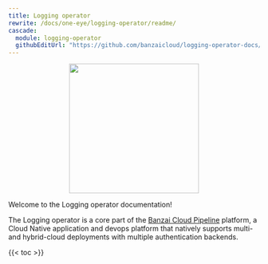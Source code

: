 ```yaml
---
title: Logging operator
rewrite: /docs/one-eye/logging-operator/readme/
cascade:
  module: logging-operator
  githubEditUrl: "https://github.com/banzaicloud/logging-operator-docs/edit/master/docs/"
---
```


<p align="center"><img src="../img/lo.svg" width="260"></p>
<p align="center">

Welcome to the Logging operator documentation!

The Logging operator is a core part of the [Banzai Cloud Pipeline](https://banzaicloud.com/products/pipeline/) platform, a Cloud Native application and devops platform that natively supports multi- and hybrid-cloud deployments with multiple authentication backends.

{{< toc >}}